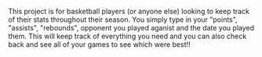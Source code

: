 This project is for basketball players (or anyone else) looking to keep track of their stats throughout their season. 
You simply type in your "points", "assists", "rebounds", opponent you played aganist and the date you played them. 
This will keep track of everything you need and you can also check back and see all of your games to see which were best!! 
